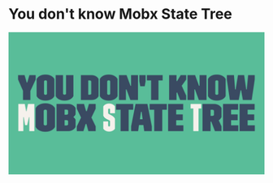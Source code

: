 # You don't know Mobx State Tree
![You don't know MobX State Tree](title.png "You don't know MobX State Tree")
